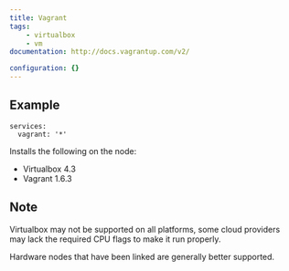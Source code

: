 ```yaml
---
title: Vagrant
tags:
    - virtualbox
    - vm
documentation: http://docs.vagrantup.com/v2/

configuration: {}
---
```


## Example

    services:
      vagrant: '*'

Installs the following on the node:

- Virtualbox 4.3
- Vagrant 1.6.3

## Note

Virtualbox may not be supported on all platforms, some cloud providers may lack the required CPU flags to make it run properly.

Hardware nodes that have been linked are generally better supported.